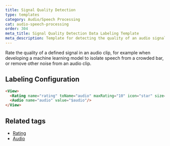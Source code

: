 ```yaml
---
title: Signal Quality Detection
type: templates
category: Audio/Speech Processing
cat: audio-speech-processing
order: 304
meta_title: Signal Quality Detection Data Labeling Template
meta_description: Template for detecting the quality of an audio signal with Label Studio for your machine learning and data science projects.
---
```


Rate the quality of a defined signal in an audio clip, for example when developing a machine learning model to isolate speech from a crowded bar, or remove other noise from an audio clip.

## Labeling Configuration

```html
<View>
  <Rating name="rating" toName="audio" maxRating="10" icon="star" size="medium" />
  <Audio name="audio" value="$audio"/>
</View>
```

## Related tags
- [Rating](/tags/rating.html)
- [Audio](/tags/audio.html)